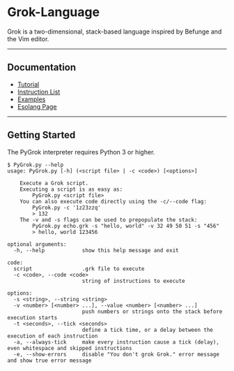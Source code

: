 # Grok-Language
Grok is a two-dimensional, stack-based language inspired by Befunge and the Vim editor.

---

## Documentation
+ [Tutorial]
+ [Instruction List]
+ [Examples]
+ [Esolang Page][Wiki]

---

## Getting Started
The PyGrok interpreter requires Python 3 or higher.

```
$ PyGrok.py --help
usage: PyGrok.py [-h] (<script file> | -c <code>) [<options>]

    Execute a Grok script.
    Executing a script is as easy as:
        PyGrok.py <script file>
    You can also execute code directly using the -c/--code flag:
        PyGrok.py -c '1z23zzq'
        > 132
    The -v and -s flags can be used to prepopulate the stack:
        PyGrok.py echo.grk -s "hello, world" -v 32 49 50 51 -s "456"
        > hello, world 123456

optional arguments:
  -h, --help            show this help message and exit

code:
  script                .grk file to execute
  -c <code>, --code <code>
                        string of instructions to execute

options:
  -s <string>, --string <string>
  -v <number> [<number> ...], --value <number> [<number> ...]
                        push numbers or strings onto the stack before execution starts
  -t <seconds>, --tick <seconds>
                        define a tick time, or a delay between the execution of each instruction
  -a, --always-tick     make every instruction cause a tick (delay), even whitespace and skipped instructions
  -e, --show-errors     disable "You don't grok Grok." error message and show true error message
```

[Tutorial]: https://github.com/AMiller42/Grok-Language/wiki/Tutorial
[Instruction List]: https://github.com/AMiller42/Grok-Language/wiki/Instruction_List
[Examples]: https://github.com/AMiller42/Grok-language/wiki/Examples
[Wiki]: https://esolangs.org/wiki/Grok
